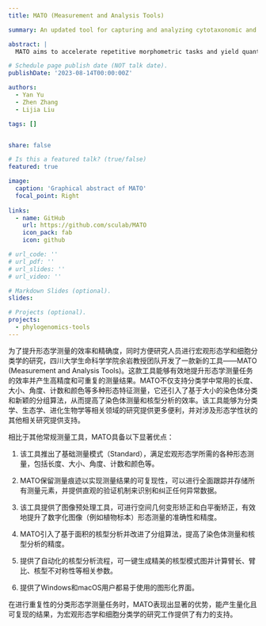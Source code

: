 ```yaml
---
title: MATO (Measurement and Analysis Tools)

summary: An updated tool for capturing and analyzing cytotaxonomic and morphological data.

abstract: |
  MATO aims to accelerate repetitive morphometric tasks and yield quantitative and reproducible outcomes. By introducing size-based Karyotyping and a novel grouping algorithm, MATO enhances chromosome measurements and karyotype analysis. Additionally, MATO encompasses a broad range of morphometric characters, including length, size, angle, count, and color, frequently utilized in plant taxonomy. MATO empowers researchers in the fields of cytotaxonomy and morphology by providing enhanced measurement capabilities, statistical analysis compatibility, and improved user-friendliness, facilitating advancements in their research endeavors.

# Schedule page publish date (NOT talk date).
publishDate: '2023-08-14T00:00:00Z'

authors:
  - Yan Yu
  - Zhen Zhang
  - Lijia Liu

tags: []


share: false

# Is this a featured talk? (true/false)
featured: true

image:
  caption: 'Graphical abstract of MATO'
  focal_point: Right
  
links:
  - name: GitHub
    url: https://github.com/sculab/MATO
    icon_pack: fab
    icon: github

# url_code: ''
# url_pdf: ''
# url_slides: ''
# url_video: ''

# Markdown Slides (optional).
slides:

# Projects (optional).
projects:
  - phylogenomics-tools
---
```


为了提升形态学测量的效率和精确度，同时方便研究人员进行宏观形态学和细胞分类学的研究，四川大学生命科学学院余岩教授团队开发了一款新的工具——MATO (Measurement and Analysis Tools)。这款工具能够有效地提升形态学测量任务的效率并产生高精度和可重复的测量结果。MATO不仅支持分类学中常用的长度、大小、角度、计数和颜色等多种形态特征测量，它还引入了基于大小的染色体分类和新颖的分组算法，从而提高了染色体测量和核型分析的效率。该工具能够为分类学、生态学、进化生物学等相关领域的研究提供更多便利，并对涉及形态学性状的其他相关研究提供支持。

相比于其他常规测量工具，MATO具备以下显著优点：

1. 该工具推出了基础测量模式（Standard），满足宏观形态学所需的各种形态测量，包括长度、大小、角度、计数和颜色等。

2. MATO保留测量痕迹以实现测量结果的可复现性，可以进行全面跟踪并存储所有测量元素，并提供直观的验证机制来识别和纠正任何异常数据。

3. 该工具提供了图像预处理工具，可进行空间几何变形矫正和白平衡矫正，有效地提升了数字化图像（例如植物标本）形态测量的准确性和精度。

4. MATO引入了基于面积的核型分析并改进了分组算法，提高了染色体测量和核型分析的精度。

5. 提供了自动化的核型分析流程，可一键生成精美的核型模式图并计算臂长、臂比、核型不对称性等相关参数。

6. 提供了Windows和macOS用户都易于使用的图形化界面。

在进行重复性的分类形态学测量任务时，MATO表现出显著的优势，能产生量化且可复现的结果，为宏观形态学和细胞分类学的研究工作提供了有力的支持。

